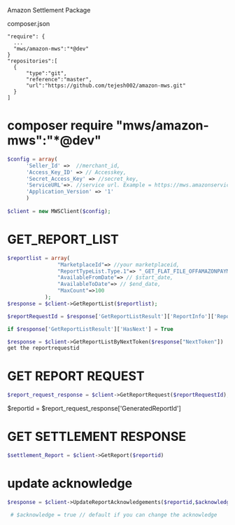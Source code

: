 Amazon Settlement Package

composer.json
```
"require": {
  ...
  "mws/amazon-mws":"*@dev"
}
"repositories":[
  {
      "type":"git",
      "reference":"master",
      "url":"https://github.com/tejesh002/amazon-mws.git"
  }
]
```
 # composer require "mws/amazon-mws":"*@dev"

```php
$config = array(
      'Seller_Id' =>  //merchant_id,
      'Access_Key_ID' => // Accesskey,
      'Secret_Access_Key' => //secret_key,
      'ServiceURL'=>. //service url. Example = https://mws.amazonservices.in for india,
      'Application_Version' => '1'
      )
      
$client = new MWSClient($config);
```

# GET_REPORT_LIST
```php
$reportlist = array(
                "MarketplaceId"=> //your marketplaceid,
                "ReportTypeList.Type.1"=> "_GET_FLAT_FILE_OFFAMAZONPAYMENTS_SETTLEMENT_DATA_",
                "AvailableFromDate"=> // $start_date,
                "AvailableToDate"=> // $end_date,
                "MaxCount"=>100
            );
$response = $client->GetReportList($reportlist);

$reportRequestId = $response['GetReportListResult']['ReportInfo']['ReportId']

if $response['GetReportListResult']['HasNext'] = True

$response = $client->GetReportListByNextToken($response["NextToken"])
get the reportrequestid
```
# GET REPORT REQUEST
```php
$report_request_response = $client->GetReportRequest($reportRequestId);
```

$reportid = $report_request_response['GeneratedReportId']


# GET SETTLEMENT RESPONSE 
```php
$settlement_Report = $client->GetReport($reportid)
```

# update acknowledge 
```php
$response = $client->UpdateReportAcknowledgements($reportid,$acknowledge=true)

 # $acknowledge = true // default if you can change the acknowledge
```
